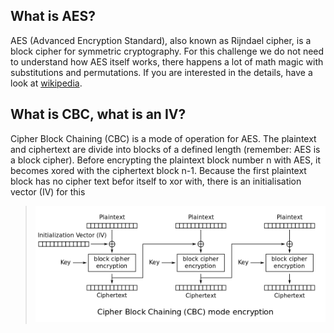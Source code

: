 <H2>What is AES?</H2>
<p>AES (Advanced Encryption Standard), also known as Rijndael cipher, is a block cipher for symmetric cryptography.
For this challenge we do not need to understand how AES itself works, there happens a lot of math magic with substitutions and permutations. If you are interested in the details, have a look at <A href="https://en.wikipedia.org/wiki/Advanced_Encryption_Standard">wikipedia</A>.</p>

<H2>What is CBC, what is an IV?</H2>
<p>Cipher Block Chaining (CBC) is a mode of operation for AES.
The plaintext and ciphertext are divide into blocks of a defined length (remember: AES is a block cipher). Before encrypting the plaintext block number n with AES, it becomes xored with the ciphertext block n-1. Because the first plaintext block has no cipher text befor itself to xor with, there is an initialisation vector (IV) for this</p>

> ![Attached Image](CBC_encryption..png)

